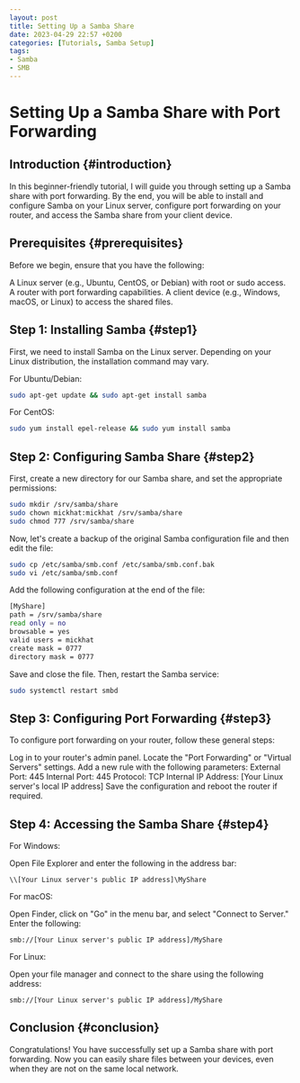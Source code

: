 ```yaml
---
layout: post
title: Setting Up a Samba Share
date: 2023-04-29 22:57 +0200
categories: [Tutorials, Samba Setup]
tags:
- Samba
- SMB
---
```


# Setting Up a Samba Share with Port Forwarding

## Introduction {#introduction}

In this beginner-friendly tutorial, I will guide you through setting up a Samba share with port forwarding. By the end, you will be able to install and configure Samba on your Linux server, configure port forwarding on your router, and access the Samba share from your client device.

## Prerequisites {#prerequisites}

Before we begin, ensure that you have the following:

A Linux server (e.g., Ubuntu, CentOS, or Debian) with root or sudo access.
A router with port forwarding capabilities.
A client device (e.g., Windows, macOS, or Linux) to access the shared files.
## Step 1: Installing Samba {#step1}

First, we need to install Samba on the Linux server. Depending on your Linux distribution, the installation command may vary.

For Ubuntu/Debian:

```bash 
sudo apt-get update && sudo apt-get install samba 
```

For CentOS:

```bash
sudo yum install epel-release && sudo yum install samba 
```

## Step 2: Configuring Samba Share {#step2}

First, create a new directory for our Samba share, and set the appropriate permissions:

```bash 
sudo mkdir /srv/samba/share 
sudo chown mickhat:mickhat /srv/samba/share 
sudo chmod 777 /srv/samba/share 
```

Now, let's create a backup of the original Samba configuration file and then edit the file:

```bash 
sudo cp /etc/samba/smb.conf /etc/samba/smb.conf.bak 
sudo vi /etc/samba/smb.conf 
```

Add the following configuration at the end of the file:

```bash 
[MyShare] 
path = /srv/samba/share 
read only = no 
browsable = yes 
valid users = mickhat 
create mask = 0777 
directory mask = 0777 
```

Save and close the file. Then, restart the Samba service:

```bash 
sudo systemctl restart smbd 
```

## Step 3: Configuring Port Forwarding {#step3}

To configure port forwarding on your router, follow these general steps:

Log in to your router's admin panel.
Locate the "Port Forwarding" or "Virtual Servers" settings.
Add a new rule with the following parameters:
External Port: 445
Internal Port: 445
Protocol: TCP
Internal IP Address: [Your Linux server's local IP address]
Save the configuration and reboot the router if required.

## Step 4: Accessing the Samba Share {#step4}

For Windows:

Open File Explorer and enter the following in the address bar: 

`\\[Your Linux server's public IP address]\MyShare`

For macOS:

Open Finder, click on "Go" in the menu bar, and select "Connect to Server."
Enter the following: 

`smb://[Your Linux server's public IP address]/MyShare`

For Linux:

Open your file manager and connect to the share using the following address: 

`smb://[Your Linux server's public IP address]/MyShare`

## Conclusion {#conclusion}

Congratulations! You have successfully set up a Samba share with port forwarding. Now you can easily share files between your devices, even when they are not on the same local network.
